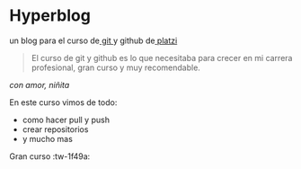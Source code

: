 # Hyperblog
un blog para el curso de[ git ](http://platzil.com/git " git ")y github de[ platzi](http://platzi.com " platzi")

> El curso de git y github es lo que necesitaba para crecer en mi carrera profesional, gran curso y muy recomendable.

*con amor, niñita*

En este curso vimos de todo:
- como hacer pull y push
- crear repositorios
- y mucho mas


Gran curso   :tw-1f49a:
